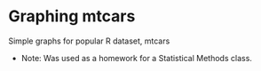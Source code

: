 # Graphing mtcars
Simple graphs for popular R dataset, mtcars
- Note: Was used as a homework for a Statistical Methods class.
